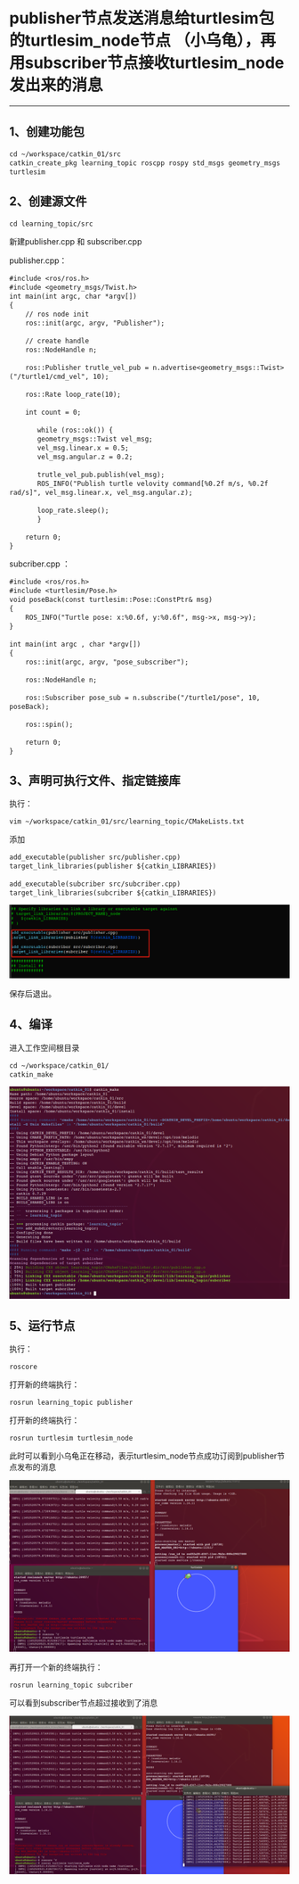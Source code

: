 # publisher节点发送消息给turtlesim包的turtlesim\_node节点 （小乌龟），再用subscriber节点接收turtlesim_node发出来的消息
---
## 1、创建功能包
	cd ~/workspace/catkin_01/src	
	catkin_create_pkg learning_topic roscpp rospy std_msgs geometry_msgs turtlesim

## 2、创建源文件
    cd learning_topic/src
 新建publisher.cpp 和 subscriber.cpp

publisher.cpp：

	#include <ros/ros.h>
	#include <geometry_msgs/Twist.h>	
	int main(int argc, char *argv[])
	{
		// ros node init
		ros::init(argc, argv, "Publisher");
		
		// create handle
		ros::NodeHandle n;
		
		ros::Publisher trutle_vel_pub = n.advertise<geometry_msgs::Twist>("/turtle1/cmd_vel", 10);
		
		ros::Rate loop_rate(10);
		
		int count = 0;
		
		   while (ros::ok()) {
		   geometry_msgs::Twist vel_msg;
		   vel_msg.linear.x = 0.5;
		   vel_msg.angular.z = 0.2;
		
		   trutle_vel_pub.publish(vel_msg);
		   ROS_INFO("Publish turtle velovity command[%0.2f m/s, %0.2f rad/s]", vel_msg.linear.x, vel_msg.angular.z);
		
		   loop_rate.sleep();
		   }
		
		return 0;
	}

subcriber.cpp ：

	#include <ros/ros.h>
	#include <turtlesim/Pose.h>	
	void poseBack(const turtlesim::Pose::ConstPtr& msg)
	{
	    ROS_INFO("Turtle pose: x:%0.6f, y:%0.6f", msg->x, msg->y);
	}
	
	int main(int argc , char *argv[])
	{
	    ros::init(argc, argv, "pose_subscriber");
	
	    ros::NodeHandle n;
	
	    ros::Subscriber pose_sub = n.subscribe("/turtle1/pose", 10, poseBack);
	
	    ros::spin();
	    
	    return 0;
	}

## 3、声明可执行文件、指定链接库

执行：

	vim ~/workspace/catkin_01/src/learning_topic/CMakeLists.txt

添加

	add_executable(publisher src/publisher.cpp)
	target_link_libraries(publisher ${catkin_LIBRARIES})
	
	add_executable(subcriber src/subcriber.cpp)
	target_link_libraries(subcriber ${catkin_LIBRARIES})

![](2/1.png)

保存后退出。

## 4、编译


进入工作空间根目录
	
	cd ~/workspace/catkin_01/
	catkin_make
![](2/2.png)

## 5、运行节点

执行：

	roscore	 

打开新的终端执行：
	
	rosrun learning_topic publisher

打开新的终端执行：
	
	rosrun turtlesim turtlesim_node

此时可以看到小乌龟正在移动，表示turtlesim_node节点成功订阅到publisher节点发布的消息
	
![](2/3.png)

再打开一个新的终端执行：
	
	rosrun learning_topic subcriber

可以看到subscriber节点超过接收到了消息

![](2/4.png)

